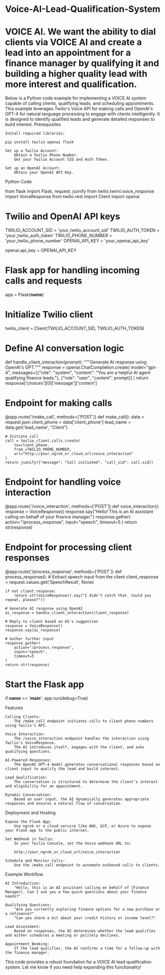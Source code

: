# Voice-AI-Lead-Qualification-System
VOICE AI. We want the ability to dial clients via VOICE AI and create a lead into an appointment for a finance manager by qualifying it and building a higher quality lead with more interest and qualification.
=================
Below is a Python code example for implementing a VOICE AI system capable of calling clients, qualifying leads, and scheduling appointments. This example leverages Twilio's Voice API for making calls and OpenAI's GPT-4 for natural language processing to engage with clients intelligently. It is designed to identify qualified leads and generate detailed responses to build interest.
Prerequisites

    Install required libraries:

    pip install twilio openai flask

    Set up a Twilio Account:
        Obtain a Twilio Phone Number.
        Get your Twilio Account SID and Auth Token.

    Set up an OpenAI Account:
        Obtain your OpenAI API Key.

Python Code

from flask import Flask, request, jsonify
from twilio.twiml.voice_response import VoiceResponse
from twilio.rest import Client
import openai

# Twilio and OpenAI API keys
TWILIO_ACCOUNT_SID = 'your_twilio_account_sid'
TWILIO_AUTH_TOKEN = 'your_twilio_auth_token'
TWILIO_PHONE_NUMBER = 'your_twilio_phone_number'
OPENAI_API_KEY = 'your_openai_api_key'

openai.api_key = OPENAI_API_KEY

# Flask app for handling incoming calls and requests
app = Flask(__name__)

# Initialize Twilio client
twilio_client = Client(TWILIO_ACCOUNT_SID, TWILIO_AUTH_TOKEN)

# Define AI conversation logic
def handle_client_interaction(prompt):
    """Generate AI response using OpenAI's GPT."""
    response = openai.ChatCompletion.create(
        model="gpt-4",
        messages=[{"role": "system", "content": "You are a helpful AI agent qualifying finance leads."},
                  {"role": "user", "content": prompt}]
    )
    return response['choices'][0]['message']['content']

# Endpoint for making calls
@app.route('/make_call', methods=['POST'])
def make_call():
    data = request.json
    client_phone = data['client_phone']
    lead_name = data.get('lead_name', "Client")

    # Initiate call
    call = twilio_client.calls.create(
        to=client_phone,
        from_=TWILIO_PHONE_NUMBER,
        url="http://your_ngrok_or_cloud_url/voice_interaction"
    )
    return jsonify({"message": "Call initiated", "call_sid": call.sid})

# Endpoint for handling voice interaction
@app.route('/voice_interaction', methods=['POST'])
def voice_interaction():
    response = VoiceResponse()
    response.say("Hello! This is an AI assistant calling on behalf of your finance manager.")
    response.gather(
        action="/process_response",
        input="speech",
        timeout=5
    )
    return str(response)

# Endpoint for processing client responses
@app.route('/process_response', methods=['POST'])
def process_response():
    # Extract speech input from the client
    client_response = request.values.get('SpeechResult', None)

    if not client_response:
        return str(VoiceResponse().say("I didn't catch that. Could you repeat, please?"))

    # Generate AI response using OpenAI
    ai_response = handle_client_interaction(client_response)

    # Reply to client based on AI's suggestion
    response = VoiceResponse()
    response.say(ai_response)

    # Gather further input
    response.gather(
        action="/process_response",
        input="speech",
        timeout=5
    )
    return str(response)

# Start the Flask app
if __name__ == '__main__':
    app.run(debug=True)

Features

    Calling Clients:
        The /make_call endpoint initiates calls to client phone numbers using Twilio's API.

    Voice Interaction:
        The /voice_interaction endpoint handles the interaction using Twilio's VoiceResponse.
        The AI introduces itself, engages with the client, and asks qualifying questions.

    AI-Powered Responses:
        The OpenAI GPT-4 model generates conversational responses based on client input to qualify the lead and build interest.

    Lead Qualification:
        The conversation is structured to determine the client’s interest and eligibility for an appointment.

    Dynamic Conversation:
        Based on user input, the AI dynamically generates appropriate responses and ensures a natural flow of conversation.

Deployment and Hosting

    Expose the Flask App:
        Use ngrok or a cloud service like AWS, GCP, or Azure to expose your Flask app to the public internet.

    Set Webhook in Twilio:
        In your Twilio Console, set the Voice webhook URL to:

        http://your_ngrok_or_cloud_url/voice_interaction

    Schedule and Monitor Calls:
        Use the /make_call endpoint to automate outbound calls to clients.

Example Workflow

    AI Introduction:
        "Hello, this is an AI assistant calling on behalf of [Finance Manager]. Can I ask you a few quick questions about your finance needs?"

    Qualifying Questions:
        "Are you currently exploring finance options for a new purchase or a refinance?"
        "Can you share a bit about your credit history or income level?"

    Lead Assessment:
        Based on responses, the AI determines whether the lead qualifies and either schedules a meeting or politely declines.

    Appointment Booking:
        If the lead qualifies, the AI confirms a time for a follow-up with the finance manager.

This code provides a robust foundation for a VOICE AI lead qualification system. Let me know if you need help expanding this functionality!
